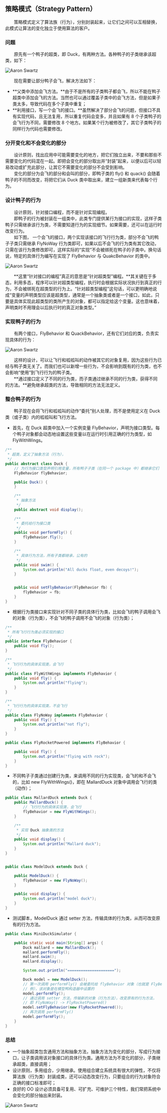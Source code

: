 
## 策略模式（Strategy Pattern）
　　策略模式定义了算法族（行为），分别封装起来，让它们之间可以互相替换，此模式让算法的变化独立于使用算法的客户。

### 问题
　　原先有一个鸭子的超类，即 Duck，有两种方法。各种鸭子的子类继承该超类，如下：
  
![Aaron Swartz](https://raw.githubusercontent.com/martin-1992/head_first_design_patterns_notebook/master/chapter_1/chapter_1_p1.png)

　　现在需要让部分鸭子会飞，解决方法如下：

- **父类中添加会飞方法。**由于不是所有的子类鸭子都会飞，所以不能在鸭子超类中添加会飞的方法。当然也可以通过覆盖子类中的会飞方法，但是如果子类太多，导致代码在多个子类中重复；
- **利用接口，写一个会飞的接口。**虽然解决了部分会飞的问题，但接口不具有实现代码，且无法复用，所以重复代码会变多，并且如果有 8 个子类鸭子的会飞行为不同，需要修改 8 个地方。如果某个行为被修改了，其它子类鸭子的同样行为代码也需要修改。

### 分开变化和不会变化的部分
　　设计原则，找出应用中可能需要变化的地方，把它们独立出来，不要和那些不需要变化的代码混在一起。即把会变化的部分取出并“封装”起来，以便以后可以轻易改动或扩充此部分，让其它不需要变化的部分不会受到影响。<br />
　　变化的部分为会飞的部分和会叫的部分，即鸭子类的 fly() 和 quack() 会随着鸭子的不同而改变，将把它们从 Duck 类中取出来，建立一组新类来代表每个行为。

### 设计鸭子的行为
　　设计原则，针对接口编程，而不是针对实现编程。<br />
　　即鸭子的行为被封装在一组类中，此类专门提供某行为接口的实现，这样子类鸭子只需继承该行为类，不需要知道行为的实现细节。如果需要，还可以在运行时改变行为。<br />
　　如下图， 一个会飞的接口，两个实现该接口的飞行行为类，部分不会飞的鸭子子类只需继承 FlyNoWay 行为类即可，如果以后不会飞的行为类有其它改动，只需在该行为类修改即可，这样实际的“实现”不会被绑死在鸭子的子类中。换句话说，特定的具体行为编写在实现了 FlyBehavior 与 QuakcBehavior 的类中。
  
![Aaron Swartz](https://raw.githubusercontent.com/martin-1992/head_first_design_patterns_notebook/master/chapter_1/chapter_1_p2.png)

　　**这里“针对接口的编程”真正的意思是“针对超类型”编程。**其关键在于多态，利用多态，程序可以针对超类型编程，执行时会根据实际状况执行到真正的行为，不会被绑死在超类型的行为上。“针对超类型编程”这句话，可以更明确地说成“变量的声明类型应该是超类型，通常是一个抽象类或者是一个接口，如此，只要是具体实现此超类型的类所产生的对象，都可以指定给这个变量。这也意味着，声明类时不用理会以后执行时的真正对象类型。”

### 实现鸭子的行为
　　有两个接口，FlyBehavior 和 QuackBehavior，还有它们对应的类，负责实现具体的行为：
  
![Aaron Swartz](https://raw.githubusercontent.com/martin-1992/head_first_design_patterns_notebook/master/chapter_1/chapter_1_p3.png)

　　这样的设计，可以让飞行和呱呱叫的动作被其它的对象复用，因为这些行为已经与鸭子类无关了。而我们也可以新增一些行为，不会影响到既有的行为类，也不会影响“使用”到飞行行为的鸭子类。<br />
　　**通过接口定义了不同的行为类，而子类通过继承不同的行为类，获得不同的方法。**避免继承超类的方法，导致相同的方法无法定义。

### 整合鸭子的行为
　　鸭子现在会将飞行和呱呱叫的动作“委托”别人处理，而不是使用定义在 Duck 类（或子类）内的呱呱叫和飞行方法。
  
- 首先，在 Duck 超类中加入一个实例变量 FlyBehavior，声明为接口类型。每个鸭子对象都会动态地设置这些变量以在运行时引用正确的行为类型，如 FlyWithWings。

```java
/**
 * 超类，定义了抽象方法（行为），
 */
public abstract class Duck {
    // 为行为接口类型声明引用变量，所有鸭子子类（在同一个 package 中）都继承它们
    FlyBehavior flyBehavior;

    public Duck() {
    }

    /**
     * 抽象方法
     */
    public abstract void display();

    /**
     * 委托给行为接口类
     */
    public void performFly() {
        flyBehavior.fly();
    }

    /**
     * 具体行为方法，所有子类都继承，公有的
     */
    public void swim() {
        System.out.println("All ducks float, even decoys!");
    }


    public void setFlyBehavior(FlyBehavior fb) {
        flyBehavior = fb;
    }
}
```

- 根据行为类接口来实现针对不同子类的具体行为类，比如会飞的鸭子调用会飞的对象（行为类），不会飞的鸭子调用不会飞的对象（行为类）；

```java
/**
 * 所有飞行行为类必须实现的接口
 */
public interface FlyBehavior {
    public void fly();
}

/**
 * 飞行行为的具体实现类，会飞行
 */
public class FlyWithWings implements FlyBehavior {
    public void fly() {
        System.out.println("flying");
    }
}

/**
 * 飞行行为的具体实现类，不会飞行
 */
public class FlyNoWay implements FlyBehavior {
    public void fly() {
        System.out.println("not fly");
    }
}

public class FlyRocketPowered implements FlyBehavior {

    public void fly() {
        System.out.println("flying with rock");
    }
}
```

- 不同鸭子子类通过创建行为类，来调用不同的行为实现类，会飞的和不会飞的，比如 new FlyWithWings()，即在 MallardDuck 对象中调用会飞行的类（动作）；

```java
public class MallardDuck extends Duck {
    public MallardDuck() {
        // 飞行行为的具体实现类，会飞行
        flyBehavior = new FlyWithWings();
    }

    /**
     * 实现 Duck 抽象类的方法
     */
    public void display() {
        System.out.println("Mallard duck");
    }
}


public class ModelDuck extends Duck {

    public ModelDuck() {
        flyBehavior = new FlyNoWay();
    }

    public void display() {
        System.out.println("model duck");
    }
}
```

- 测试脚本，ModelDuck 通过 setter 方法，传输具体的行为类，从而可改变原有的行为方法。

```java
public class MiniDuckSimulator {

    public static void main(String[] args) {
        Duck mallard = new MallardDuck();
        mallard.performFly();
        mallard.swim();
        mallard.display();

        System.out.println("=====================");

        Duck model = new ModelDuck();
        // 第一次调用 performFly() 会被委托给 flyBehavior 对象（也就是 FlyBehavior 实
        // 例），该对象是在模型鸭构造器中设置的
        model.performFly();
        // 通过调用 setter 方法，传输新的对象（行为方法），改变原有的行为方法，
        // 即 FlyNoWay() -> FlyRocketPowered()
        model.setFlyBehavior(new FlyRocketPowered());
        // 再次调用 performFly()
        model.performFly();
    }
}
```

### 总结

- 一个抽象超类包含通用方法和抽象方法，抽象方法为变化的部分，写成行为接口，让子类调用该对象接口的具体行为类。通用方法为不变化的部分，子类继承超类，直接调用；
- 设计原则，多用组合，少用继承。使用组合建立系统具有很大的弹性，不仅将算法族（行为类）封装成类，还可以动态改变行为，只要组合的行为对象符合正确的接口标准即可；
- 良好的 OO 设计必须具备可复用、可扩充、可维护三个特性，我们常把系统中会变化的部分抽出来封装。

![Aaron Swartz](https://raw.githubusercontent.com/martin-1992/head_first_design_patterns_notebook/master/chapter_1/chapter_1_p4.png)
